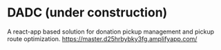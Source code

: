 # DADC (under construction)
A react-app based solution for donation pickup management and pickup route optimization.
https://master.d25hrbybky3fg.amplifyapp.com/